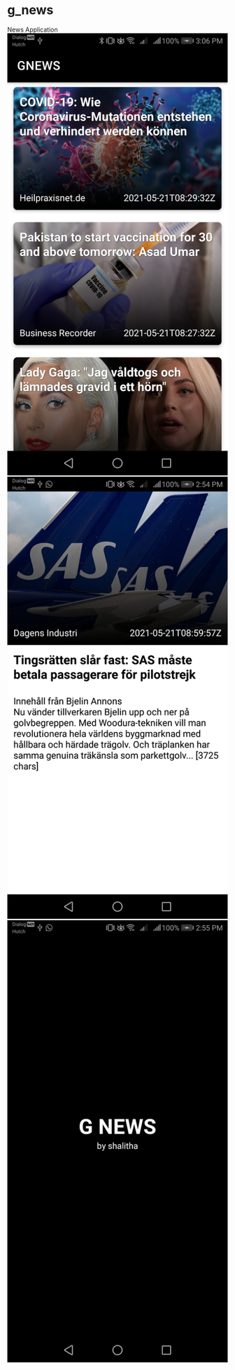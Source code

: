 # g_news
News Application
![alt text](https://github.com/shalithagamage/g_news/blob/master/Screenshot_20210521-150653.jpg)
![alt text](https://github.com/shalithagamage/g_news/blob/master/Screenshot_20210521-145445.jpg)
![alt text](https://github.com/shalithagamage/g_news/blob/master/Screenshot_20210521-145503.jpg)

